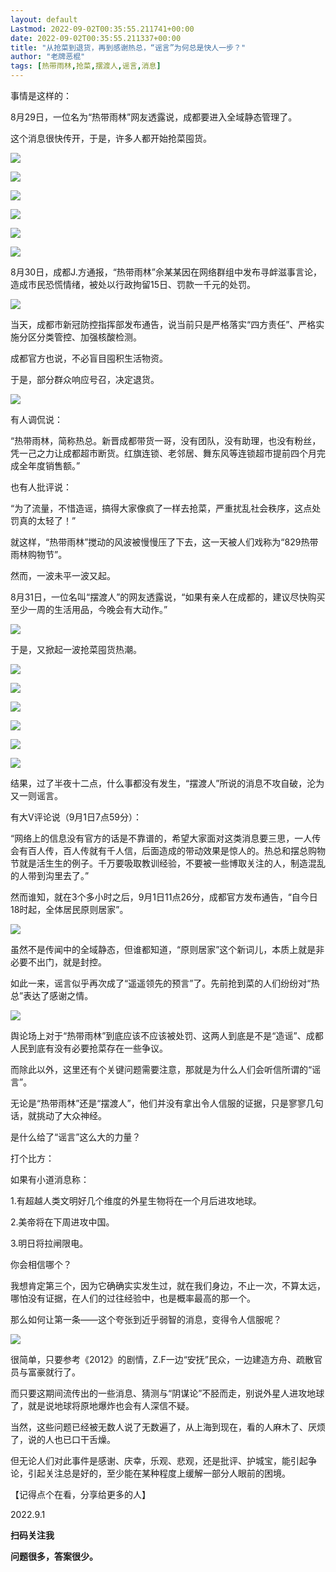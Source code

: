```yaml
---
layout: default
Lastmod: 2022-09-02T00:35:55.211741+00:00
date: 2022-09-02T00:35:55.211337+00:00
title: "从抢菜到退货，再到感谢热总，“谣言”为何总是快人一步？"
author: "老牌恶棍"
tags: [热带雨林,抢菜,摆渡人,谣言,消息]
---
```


事情是这样的：

8月29日，一位名为“热带雨林”网友透露说，成都要进入全域静态管理了。

这个消息很快传开，于是，许多人都开始抢菜囤货。

![](https://images.weserv.nl/?url=https%3A//mmbiz.qpic.cn/mmbiz_png/1ibcel4Rn6CSpDLCICCFibsVBWCb27Ok7ZQMZysl6babiaAgHkc1u1zE4ictfm9fOMDl7XTFBtTXCbPJNj8BAZ7ibHQ/640)

![](https://images.weserv.nl/?url=https%3A//mmbiz.qpic.cn/mmbiz_png/1ibcel4Rn6CSpDLCICCFibsVBWCb27Ok7Z2COVHJLVeNJfZVhpsKzZcI0jRhB6ZWEq3sNsHmPpFzGqk8AicpCiaAOA/640)

![](https://images.weserv.nl/?url=https%3A//mmbiz.qpic.cn/mmbiz_png/1ibcel4Rn6CSpDLCICCFibsVBWCb27Ok7ZZj1pdpYAvcX9t5LWhTkpJqm4d1QwyxwCJ4rkSHoXINygWS9icA9cNxA/640)

![](https://images.weserv.nl/?url=https%3A//mmbiz.qpic.cn/mmbiz_png/1ibcel4Rn6CSpDLCICCFibsVBWCb27Ok7ZofBBBdntDJ5lvDztA4tMVKUMrfIx9pObCnVP3jrNssExibGp7MZMiaqg/640)

![](https://images.weserv.nl/?url=https%3A//mmbiz.qpic.cn/mmbiz_png/1ibcel4Rn6CSpDLCICCFibsVBWCb27Ok7Zud1TQdbUQn6NDmBZIMn6r2jRXPqEWRdkYyRM2mNXpXIrsPXiaCyYSibg/640)

![](https://images.weserv.nl/?url=https%3A//mmbiz.qpic.cn/mmbiz_png/1ibcel4Rn6CSpDLCICCFibsVBWCb27Ok7ZI6cJ5Tgqd1pHwplIuHeDqntGibMPg82cpbNrFvdGIUjoluGYVQ9oyjw/640)

8月30日，成都J.方通报，“热带雨林”佘某某因在网络群组中发布寻衅滋事言论，造成市民恐慌情绪，被处以行政拘留15日、罚款一千元的处罚。

![](https://images.weserv.nl/?url=https%3A//mmbiz.qpic.cn/mmbiz_png/1ibcel4Rn6CSpDLCICCFibsVBWCb27Ok7Zk90jcAbhRoNj06ECIUB5YtBc4ZRIPMfNk5rcRQBfLoN1bIBYttJBzA/640)

当天，成都市新冠防控指挥部发布通告，说当前只是严格落实“四方责任”、严格实施分区分类管控、加强核酸检测。

成都官方也说，不必盲目囤积生活物资。

于是，部分群众响应号召，决定退货。

![](https://images.weserv.nl/?url=https%3A//mmbiz.qpic.cn/mmbiz_png/1ibcel4Rn6CSpDLCICCFibsVBWCb27Ok7ZXZbRho09ibhktFUHLUpDaR0L0xH1dooEibqSELtL3dDiazoTpEPiapEVHg/640)

有人调侃说：

“热带雨林，简称热总。新晋成都带货一哥，没有团队，没有助理，也没有粉丝，凭一己之力让成都超市断货。红旗连锁、老邻居、舞东风等连锁超市提前四个月完成全年度销售额。”

也有人批评说：

“为了流量，不惜造谣，搞得大家像疯了一样去抢菜，严重扰乱社会秩序，这点处罚真的太轻了！”

就这样，“热带雨林”搅动的风波被慢慢压了下去，这一天被人们戏称为“829热带雨林购物节”。  

然而，一波未平一波又起。

8月31日，一位名叫“摆渡人”的网友透露说，“如果有亲人在成都的，建议尽快购买至少一周的生活用品，今晚会有大动作。”

![](https://images.weserv.nl/?url=https%3A//mmbiz.qpic.cn/mmbiz_png/1ibcel4Rn6CSpDLCICCFibsVBWCb27Ok7ZSx3RAiaUtwt2mkG7btxibHcDCrm89dZtdS40TGicv013x7YdlJQliaNKcQ/640)

于是，又掀起一波抢菜囤货热潮。

![](https://images.weserv.nl/?url=https%3A//mmbiz.qpic.cn/mmbiz_png/1ibcel4Rn6CSpDLCICCFibsVBWCb27Ok7ZaPeA91fib7koyZn8wSsibLaWrCBchCj8ClMmrJOfwkeGlWc6TPFsLc9w/640)

![](https://images.weserv.nl/?url=https%3A//mmbiz.qpic.cn/mmbiz_png/1ibcel4Rn6CSpDLCICCFibsVBWCb27Ok7ZXuIeYFgnxw9UDtwrzdDuRAFnKWXwgCTqr56nRSViaGJ2jmxd4K38RHQ/640)

![](https://images.weserv.nl/?url=https%3A//mmbiz.qpic.cn/mmbiz_png/1ibcel4Rn6CSpDLCICCFibsVBWCb27Ok7ZwN5NagiaEny4A5zoiaCbyIYjhiaSqY4PJSSSoq7uLqTTfzWWuL1FCjJpA/640)

![](https://images.weserv.nl/?url=https%3A//mmbiz.qpic.cn/mmbiz_png/1ibcel4Rn6CSpDLCICCFibsVBWCb27Ok7ZhW7fL3UoZKsiciaicEMUeprCSOZtibQxkVXv7LqkBEJUq5KtV24EtiaHE1Q/640)

![](https://images.weserv.nl/?url=https%3A//mmbiz.qpic.cn/mmbiz_png/1ibcel4Rn6CSpDLCICCFibsVBWCb27Ok7Z9yRTezeQGLlhsUsC20PYWcuBrH5dvLcBoVibpWZMhaI334jAYsicqxDA/640)

![](https://images.weserv.nl/?url=https%3A//mmbiz.qpic.cn/mmbiz_png/1ibcel4Rn6CSpDLCICCFibsVBWCb27Ok7ZQe5YokOt2OicKIumjshcVuG7lhpVnJboJjh9hAtQ0MGJLPfhsKbxYhA/640)

结果，过了半夜十二点，什么事都没有发生，“摆渡人”所说的消息不攻自破，沦为又一则谣言。

有大V评论说（9月1日7点59分）：

“网络上的信息没有官方的话是不靠谱的，希望大家面对这类消息要三思，一人传会有百人传，百人传就有千人信，后面造成的带动效果是惊人的。热总和摆总购物节就是活生生的例子。千万要吸取教训经验，不要被一些博取关注的人，制造混乱的人带到沟里去了。”

然而谁知，就在3个多小时之后，9月1日11点26分，成都官方发布通告，“自今日18时起，全体居民原则居家”。

![](https://images.weserv.nl/?url=https%3A//mmbiz.qpic.cn/mmbiz_jpg/1ibcel4Rn6CSpDLCICCFibsVBWCb27Ok7ZYRicI5xIMLue0fDcSvTicEvRZOic7Qg5ibdicqbQiaAxjMic7JFRaKTkibRqjw/640)

虽然不是传闻中的全域静态，但谁都知道，“原则居家”这个新词儿，本质上就是非必要不出门，就是封控。

如此一来，谣言似乎再次成了“遥遥领先的预言”了。先前抢到菜的人们纷纷对“热总”表达了感谢之情。

![](https://images.weserv.nl/?url=https%3A//mmbiz.qpic.cn/mmbiz_png/1ibcel4Rn6CSpDLCICCFibsVBWCb27Ok7ZQlriaR1xCRsib7CV5Yic5SdxhR4CoYKPJq3dPPUHCxgvNJKMQoRMsIg5Q/640)

舆论场上对于“热带雨林”到底应该不应该被处罚、这两人到底是不是“造谣”、成都人民到底有没有必要抢菜存在一些争议。

而除此以外，这里还有个关键问题需要注意，那就是为什么人们会听信所谓的“谣言”。

无论是“热带雨林”还是“摆渡人”，他们并没有拿出令人信服的证据，只是寥寥几句话，就挑动了大众神经。

是什么给了“谣言”这么大的力量？

打个比方：

如果有小道消息称：

1.有超越人类文明好几个维度的外星生物将在一个月后进攻地球。

2.美帝将在下周进攻中国。

3.明日将拉闸限电。

你会相信哪个？

我想肯定第三个，因为它确确实实发生过，就在我们身边，不止一次，不算太远，哪怕没有证据，在人们的过往经验中，也是概率最高的那一个。

那么如何让第一条——这个夸张到近乎弱智的消息，变得令人信服呢？

![](https://images.weserv.nl/?url=https%3A//mmbiz.qpic.cn/mmbiz_jpg/1ibcel4Rn6CSpDLCICCFibsVBWCb27Ok7ZRUOg1r4L6lAtWbRUYsDdiaGER073mI5aqjicQfY4bYfb0l8CuoVicuU4A/640)

很简单，只要参考《2012》的剧情，Z.F一边“安抚”民众，一边建造方舟、疏散官员与富豪就行了。

而只要这期间流传出的一些消息、猜测与“阴谋论”不胫而走，别说外星人进攻地球了，就是说地球将原地爆炸也会有人深信不疑。

当然，这些问题已经被无数人说了无数遍了，从上海到现在，看的人麻木了、厌烦了，说的人也已口干舌燥。

但无论人们对此事件是感谢、庆幸，乐观、悲观，还是批评、护城宝，能引起争论，引起关注总是好的，至少能在某种程度上缓解一部分人眼前的困境。

【记得点个在看，分享给更多的人】  

  

2022.9.1

  

**扫码关注我**

**问题很多，答案很少。**

